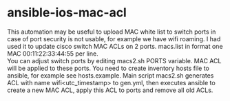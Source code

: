 # ansible-ios-mac-acl
This automation may be useful to upload MAC white list to switch ports in case of port security is not usable, for example we have wifi roaming.
I had used it to update cisco switch MAC ACLs on 2 ports. 
macs.list in format one MAC 00:11:22:33:44:55 per line.  
You can adjust switch ports by editing macs2.sh PORTS variable. MAC ACL will be applied to these ports.
You need to create inventory hosts file to ansible, for example see hosts.example.
Main script macs2.sh generates ACL with name wifi<utc_timestamp> to gen.yml, then executes ansible to create a new MAC ACL, apply this ACL to ports and remove all old ACLs.
